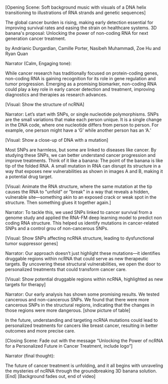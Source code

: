 [Opening Scene: Soft background music with visuals of a DNA helix transitioning to illustrations of RNA strands and genetic sequences] 

The global cancer burden is rising, making early detection essential for improving survival rates and easing the strain on healthcare systems. 3D banana's proposal: Unlocking the power of non-coding RNA for next generation cancer treatment. 

by  Andrianic Durgardian, Camille Porter, Nasibeh Muhammadi, Zoe Hu and Ryan Quan

Narrator (Calm, Engaging tone): 

While cancer research has traditionally focused on protein-coding genes, non-coding RNA is gaining recognition for its role in gene regulation and tumor progression. Emerging as a promising biomarker, non-coding RNA could play a key role in early cancer detection and treatment, improving diagnostics and therapies as research advances.

[Visual: Show the structure of ncRNA] 

Narrator: 
Let’s start with SNPs, or single nucleotide polymorphisms. SNPs are the small variations that make each person unique. It is a single change in the DNA code, where one nucleotide differs from person to person. For example, one person might have a ‘G’ while another person has an ‘A.’ 

[Visual: Show a close-up of DNA with a mutation] 
 
Most SNPs are harmless, but some are linked to diseases like cancer. By studying these SNPs, we can better understand cancer progression and improve treatments. Think of it like a banana: The point of the banana is like tip of the folded RNA.  A small mutation in RNA can disrupt its structure in a way that exposes new vulnerabilities as shown in images A and B, making it a potential drug target. 

[Visual: Animate the RNA structure, where the same mutation at the tip causes the RNA to "unfold" or "break" in a way that reveals a hidden, vulnerable site—something akin to an exposed crack or weak spot in the structure. Then something glues it together again.] 

Narrator: 
To tackle this, we used SNPs linked to cancer survival from a genome study and applied the RNA-FM deep learning model to predict non coding RNA structure. This helped us identify mutations in cancer-related SNPs and a control grou of non-cancerous SNPs.

[Visual: Show SNPs affecting ncRNA structure, leading to dysfunctional tumor suppressor genes] 

Narrator: 
Our approach doesn’t just highlight these mutations—it identifies druggable regions within ncRNA that could serve as new therapeutic targets. By uncovering these structural vulnerabilities, we open the door to personalized treatments that could transform cancer care. 

[Visual: Show potential druggable regions within ncRNA, highlighted as new targets for therapy] 

Narrator: 
Our early analysis has shown some promising results. We tested cancerous and non-cancerous SNPs. We found that there were more cancerous SNPs in the structural regions, indicating that the changes in those regions were more dangerous. 
[show picture of table] 

In the future, understanding and targeting ncRNA mutations could lead to personalized treatments for cancers like breast cancer, resulting in better outcomes and more precise care.

[Closing Scene: Fade out with the message “Unlocking the Power of ncRNA for a Personalized Future in Cancer Treatment, include logo”] 

Narrator (final thought): 

The future of cancer treatment is unfolding, and it all begins with unraveling the mysteries of ncRNA through the groundbreaking 3D banana solution.
[End] 
[Background fades out, end of video]

